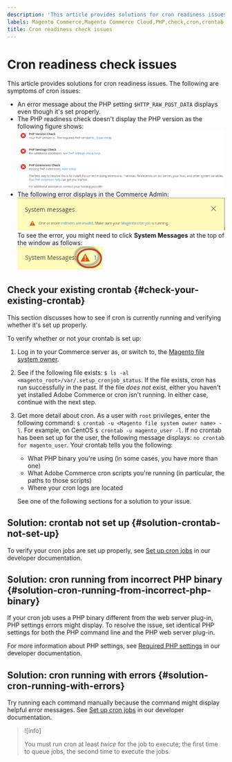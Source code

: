 ```yaml
---
description: 'This article provides solutions for cron readiness issues. The following are symptoms of cron issues:'
labels: Magento Commerce,Magento Commerce Cloud,PHP,check,cron,crontab,how to,readiness,Adobe Commerce,cloud infrastructure,on-premises
title: Cron readiness check issues
---
```


# Cron readiness check issues

This article provides solutions for cron readiness issues. The following are symptoms of cron issues:

* An error message about the PHP setting `$HTTP_RAW_POST_DATA` displays even though it's set properly.
* The PHP readiness check doesn't display the PHP version as the following figure shows:  
        ![upgr-tshoot-no-cron.png](assets/upgr-tshoot-no-cron.png)  
* The following error displays in the Commerce Admin:  
        ![compman-cron-not-running.png](assets/compman-cron-not-running.png)  
        To see the error, you might need to click **System Messages** at the top of the window as follows:  
        ![compman_sys-messages.png](assets/compman_sys-messages.png)

## Check your existing crontab {#check-your-existing-crontab}

This section discusses how to see if cron is currently running and verifying whether it's set up properly.

To verify whether or not your crontab is set up:

1. Log in to your Commerce server as, or switch to, the [Magento file system owner](https://devdocs.magento.com/guides/v2.3/install-gde/prereq/file-sys-perms-over.html).
1. See if the following file exists: `$ ls -al <magento_root>/var/.setup_cronjob_status`. If the file exists, cron has run successfully in the past. If the file *does not* exist, either you haven't yet installed Adobe Commerce or cron isn't running. In either case, continue with the next step.    
1. Get more detail about cron. As a user with `root` privileges, enter the following command: `$ crontab -u <Magento file system owner name> -l`. For example, on CentOS `$ crontab -u magento_user -l`. If no crontab has been set up for the user, the following message displays:    `no crontab for magento_user`. Your crontab tells you the following:    
    * What PHP binary you're using (in some cases, you have more than one)
    * What Adobe Commerce cron scripts you're running (in particular, the paths to those scripts)
    * Where your cron logs are located

    See one of the following sections for a solution to your issue.    

## Solution: crontab not set up {#solution-crontab-not-set-up}

To verify your cron jobs are set up properly, see [Set up cron jobs](https://devdocs.magento.com/guides/v2.3/install-gde/install/post-install-config.html#post-install-cron) in our developer documentation.

## Solution: cron running from incorrect PHP binary {#solution-cron-running-from-incorrect-php-binary}

If your cron job uses a PHP binary different from the web server plug-in, PHP settings errors might display. To resolve the issue, set identical PHP settings for both the PHP command line and the PHP web server plug-in.

For more information about PHP settings, see [Required PHP settings](https://devdocs.magento.com/guides/v2.3/install-gde/prereq/php-settings.html) in our developer documentation.

## Solution: cron running with errors {#solution-cron-running-with-errors}

Try running each command manually because the command might display helpful error messages. See [Set up cron jobs](https://devdocs.magento.com/guides/v2.3/install-gde/install/post-install-config.html#post-install-cron) in our developer documentation.

>![info]
>
>You must run cron at least *twice* for the job to execute; the first time to queue jobs, the second time to execute the jobs.